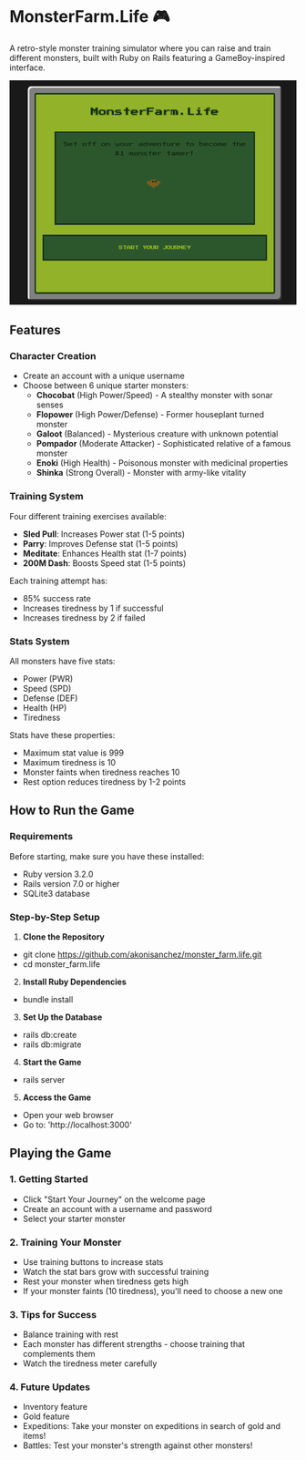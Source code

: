 # MonsterFarm.Life 🎮

A retro-style monster training simulator where you can raise and train different monsters, built with Ruby on Rails featuring a GameBoy-inspired interface.

![Game Preview](app/assets/images/game_preview.png)

## Features

### Character Creation
- Create an account with a unique username
- Choose between 6 unique starter monsters:
  - **Chocobat** (High Power/Speed) - A stealthy monster with sonar senses
  - **Flopower** (High Power/Defense) - Former houseplant turned monster
  - **Galoot** (Balanced) - Mysterious creature with unknown potential
  - **Pompador** (Moderate Attacker) - Sophisticated relative of a famous monster
  - **Enoki** (High Health) - Poisonous monster with medicinal properties
  - **Shinka** (Strong Overall) - Monster with army-like vitality

### Training System
Four different training exercises available:
- **Sled Pull**: Increases Power stat (1-5 points)
- **Parry**: Improves Defense stat (1-5 points)
- **Meditate**: Enhances Health stat (1-7 points)
- **200M Dash**: Boosts Speed stat (1-5 points)

Each training attempt has:
- 85% success rate
- Increases tiredness by 1 if successful
- Increases tiredness by 2 if failed

### Stats System
All monsters have five stats:
- Power (PWR)
- Speed (SPD)
- Defense (DEF)
- Health (HP)
- Tiredness

Stats have these properties:
- Maximum stat value is 999
- Maximum tiredness is 10
- Monster faints when tiredness reaches 10
- Rest option reduces tiredness by 1-2 points

## How to Run the Game

### Requirements
Before starting, make sure you have these installed:
- Ruby version 3.2.0
- Rails version 7.0 or higher
- SQLite3 database

### Step-by-Step Setup

1. **Clone the Repository**
- git clone https://github.com/akonisanchez/monster_farm.life.git
- cd monster_farm.life
2. **Install Ruby Dependencies**
- bundle install
3. **Set Up the Database**
- rails db:create
- rails db:migrate
4. **Start the Game**
- rails server
5. **Access the Game**
- Open your web browser
- Go to: 'http://localhost:3000'

## Playing the Game

### 1. Getting Started
- Click "Start Your Journey" on the welcome page
- Create an account with a username and password
- Select your starter monster

### 2. Training Your Monster
- Use training buttons to increase stats
- Watch the stat bars grow with successful training
- Rest your monster when tiredness gets high
- If your monster faints (10 tiredness), you'll need to choose a new one

### 3. Tips for Success
- Balance training with rest
- Each monster has different strengths - choose training that complements them
- Watch the tiredness meter carefully

### 4. Future Updates
- Inventory feature
- Gold feature
- Expeditions: Take your monster on expeditions in search of gold and items!
- Battles: Test your monster's strength against other monsters!